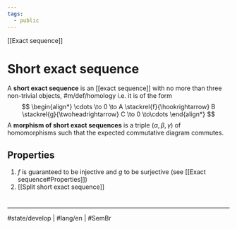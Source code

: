 ```yaml
---
tags:
  - public
---
```

[[Exact sequence]]
# Short exact sequence

A **short exact sequence** is an [[exact sequence]] with no more than three non-trivial objects, #m/def/homology 
i.e. it is of the form
$$
\begin{align*}
\cdots \to 0 \to A \stackrel{f}{\hookrightarrow} B \stackrel{g}{\twoheadrightarrow} C \to 0 \to\cdots
\end{align*}
$$
A **morphism of short exact sequences** is a triple $(\alpha,\beta,\gamma)$ of homomorphisms such that the expected commutative diagram commutes.

## Properties

1. $f$ is guaranteed to be injective and $g$ to be surjective (see [[Exact sequence#Properties]])
2. [[Split short exact sequence]]


#
---
#state/develop | #lang/en | #SemBr
